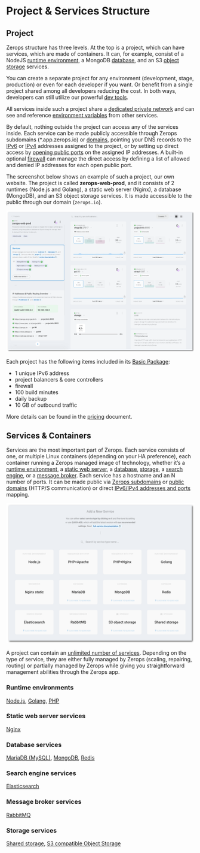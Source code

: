 # Project & Services Structure

## Project

Zerops structure has three levels. At the top is a project, which can have services, which are made of containers. It can, for example, consist of a NodeJS [runtime environment](/documentation/services/runtimes.html), a MongoDB [database](/documentation/services/databases.html), and an S3 [object storage](/documentation/services/storage.html) services.

You can create a separate project for any environment (development, stage, production) or even for each developer if you want. Or benefit from a single project shared among all developers reducing the cost. In both ways, developers can still utilize our powerful [dev tools](/documentation/cli/vpn.html).

All services inside such a project share a [dedicated private network](/documentation/routing/routing-between-project-services.html) and can see and reference [environment variables](/documentation/environment-variables/how-to-access.html) from other services.

By default, nothing outside the project can access any of the services inside. Each service can be made publicly accessible through Zerops subdomains (*.app.zerops.io) or [domains](/documentation/routing/using-your-domain.html), pointing your DNS records to the [IPv6](/documentation/routing/unique-ipv4-ipv6-addresses.html) or [IPv4](/documentation/overview/pricing.html#project-add-ons) addresses assigned to the project, or by setting up direct access by [opening public ports](/documentation/routing/access-through-ip-and-firewall.html) on the assigned IP addresses. A built-in optional [firewall](/documentation/routing/access-through-ip-and-firewall.html) can manage the direct access by defining a list of allowed and denied IP addresses for each open public port.

The screenshot below shows an example of such a project, our own website. The project is called **zerops-web-prod**, and it consists of 2 runtimes (Node.js and Golang), a static web server (Nginx), a database (MongoDB), and an S3 object storage services. It is made accessible to the public through our domain (`zerops.io`).

![Zerops Web Project](./images/Zerops-Web-Production.png "Zerops Web Project in production")

Each project has the following items included in its [Basic Package](/documentation/overview/pricing.html#projects):

* 1 unique IPv6 address
* project balancers & core controllers
* firewall
* 100 build minutes
* daily backup
* 10 GB of outbound traffic

More details can be found in the [pricing](/documentation/overview/pricing.html) document.

## Services & Containers

Services are the most important part of Zerops. Each service consists of one, or multiple Linux containers (depending on your HA preference), each container running a Zerops managed image of technology, whether it’s a [runtime environment](/documentation/services/runtimes.html), a [static web server](/documentation/services/static-servers.html), a [database](/documentation/services/databases.html), [storage](/documentation/services/storage.html), a [search engine](/documentation/services/storage.html), or a [message broker](/documentation/services/storage.html). Each service has a hostname and an N number of ports. It can be made public via [Zerops subdomains](/documentation/routing/zerops-subdomain.html) or [public domains](/documentation/routing/using-your-domain.html) (HTTP/S communication) or direct [IPv6/IPv4 addresses and ports](/documentation/routing/access-through-ip-and-firewall.html) mapping.

![Services](./images//Zerops-Services-Catalogue.png "Available Services")

A project can contain an [unlimited number of services](/documentation/overview/made-for-developers.html#each-developer-should-have-his-own-account-no-artificial-pricing-boosting). Depending on the type of service, they are either fully managed by Zerops (scaling, repairing, routing) or partially managed by Zerops while giving you straightforward management abilities through the Zerops app.

### Runtime environments

[Node.js](/documentation/services/runtimes.html#node-js), [Golang](/documentation/services/runtimes.html#golang), [PHP](/documentation/services/runtimes.html#php)

### Static web server services

[Nginx](/documentation/services/static-servers.html)

### Database services

[MariaDB (MySQL)](/documentation/services/databases.html#mariadb-mysql), [MongoDB](/documentation/services/databases.html#mongodb), [Redis](/documentation/services/databases.html#redis)

### Search engine services

[Elasticsearch](/documentation/services/databases.html#elasticsearch)

### Message broker services

[RabbitMQ](/documentation/services/databases.html#rabbitmq)

### Storage services

[Shared storage](/documentation/services/storage.html#shared-storage), [S3 compatible Object Storage](/documentation/services/storage.html#s3-compatible-object-storage)
